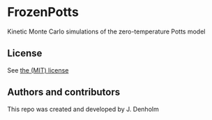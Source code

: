 # FrozenPotts
Kinetic Monte Carlo simulations of the zero-temperature Potts model


## License
See [the (MIT) license](LICENSE)

## Authors and contributors
This repo was created and developed by J. Denholm